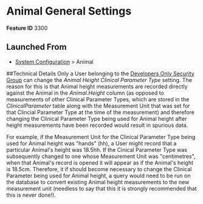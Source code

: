 # Animal General Settings
**Feature ID** 3300

## Launched From
- [System Configuration](System%20Configuration.md) > Animal

##Technical Details
Only a User belonging to the [Developers Only Security Group](..\Security.md#developers-only-group) can change the _Animal Height Clinical Parameter Type_ setting. The reason for this is that Animal height measurements are recorded directly against the Animal in the _Animal_._Height_ column (as opposed to measurements of other Clinical Parameter Types, which are stored in the _ClinicalParameter_ table along with the Measurement Unit that was set for that Clincial Parameter Type at the time of the measurement) and therefore changing the Clinical Parameter Type being used for Animal height after height measurements have been recorded would result in spurious data. 

For example, if the Measurement Unit for the Clinical Parameter Type being used for Animal height was "hands" (hh), a User might record that a particular Animal's height was 18.5hh. If the Cinical Parameter Type was subsequently changed to one whose Measurement Unit was "centimetres", when that Animal's record is opened it will appear as if the Animal's height is 18.5cm. Therefore, it if should become necessary to change the Clinical Parameter being used for Animal height, a query would need to be run on the database to convert existing Animal height measurements to the new measurement unit (needless to say that this it is strongly recommended that this is never done!).